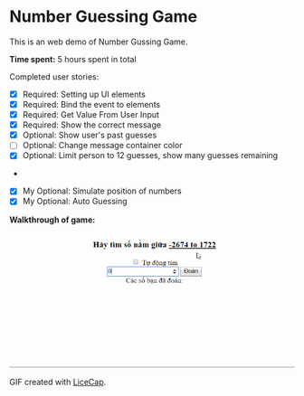 # Number Guessing Game

This is an web demo of Number Gussing Game.

**Time spent:** 5 hours spent in total

Completed user stories:

 * [x] Required: Setting up UI elements
 * [x] Required: Bind the event to elements
 * [x] Required: Get Value From User Input
 * [x] Required: Show the correct message
 * [x] Optional: Show user's past guesses
 * [ ] Optional: Change message container color
 * [x] Optional: Limit person to 12 guesses, show many guesses remaining
 * 
 * [x] My Optional: Simulate position of numbers
 * [x] My Optional: Auto Guessing

**Walkthrough of game:**

![Video Walkthrough](number_guessing_game.gif)

GIF created with [LiceCap](http://www.cockos.com/licecap/).

